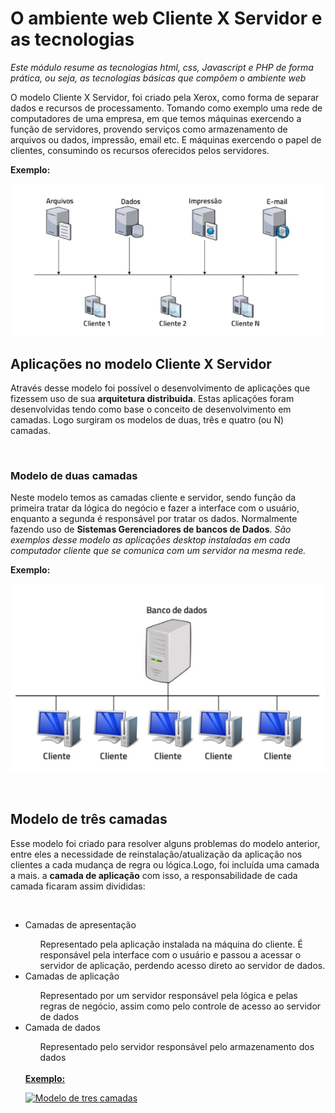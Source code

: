 <h1>O ambiente web Cliente X Servidor e as tecnologias</h1>

<em>Este módulo resume as tecnologias html, css, Javascript e PHP de forma prática, ou seja, as tecnologias básicas que compõem o ambiente web</em>

<p>O modelo Cliente X Servidor, foi criado pela Xerox, como forma de separar dados e recursos de processamento. Tomando como exemplo uma rede de computadores de uma empresa, em que temos máquinas exercendo a função de servidores, provendo serviços como armazenamento de arquivos ou dados, impressão, email etc. E máquinas exercendo o papel de clientes, consumindo os recursos oferecidos pelos servidores.</p> 

<strong>Exemplo:</strong>
</br>

<p><img alt="Exemplo para cliente x servidor usando rede interna" 
src="/midia/rede_interna.png" /></p>

<h2>Aplicações no modelo Cliente X Servidor</h2>

<p>Através desse modelo foi possível o desenvolvimento de aplicações que fizessem uso de sua <strong>arquitetura distribuida</strong>. Estas aplicações foram desenvolvidas tendo como base o conceito de desenvolvimento em camadas. Logo surgiram os modelos de duas, três e quatro (ou N) camadas.</p>
</br>
<h3>Modelo de duas camadas</h3>

Neste modelo temos as camadas cliente e servidor, sendo função da primeira tratar da lógica do negócio e fazer a interface com o usuário, enquanto a segunda é responsável por tratar os dados. Normalmente fazendo uso de <strong>Sistemas Gerenciadores de bancos de Dados</strong>. 
*São exemplos desse modelo as aplicações desktop instaladas em cada computador cliente que se comunica com um servidor na mesma rede.*

<strong>Exemplo:</strong>
</br>
<p><img alt="Modelo de duas camadas" src="/midia/modelo_duas_camadas.png" /></p>
</br>

<h2>Modelo de três camadas</h2>

<p>Esse modelo foi criado para resolver alguns problemas do modelo anterior, entre eles a necessidade de reinstalação/atualização da aplicação nos clientes a cada mudança de regra ou lógica.Logo, foi incluída uma camada a mais. a <strong>camada de aplicação</strong> com isso, a responsabilidade de cada camada ficaram assim divididas:</p>
</br>
<ul>
    <li>Camadas de apresentação</li>
        <ul>Representado pela aplicação instalada na máquina do cliente. É responsável pela interface com o usuário e passou a acessar o servidor de aplicação, perdendo acesso direto ao servidor de dados.</ul>
    <li>Camadas de aplicação</li>
        <ul>Representado por um servidor responsável pela lógica e pelas regras de negócio, assim como pelo controle de acesso ao servidor de dados</ul>
    <li>Camada de dados</li>
        <ul>Representado pelo servidor responsável pelo armazenamento dos dados</ul>
<u/l>

</br>
<strong>Exemplo:</strong>
</br>
<p><img alt="Modelo de tres camadas" src="modelo_tres_camadas.png" /></p>
</br>






